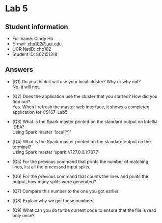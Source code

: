 # Lab 5

## Student information

* Full name: Cindy Ho
* E-mail: cho102@ucr.edu
* UCR NetID: cho102
* Student ID: 862151318

## Answers

* (Q1) Do you think it will use your local cluster? Why or why not?
</br>No, it will not.
* (Q2) Does the application use the cluster that you started? How did you find out?
</br>Yes. When I refresh the master web interface, it shows a completed application for CS167-Lab5.
* (Q3) What is the Spark master printed on the standard output on IntelliJ IDEA?
</br>Using Spark master 'local[*]'
* (Q4) What is the Spark master printed on the standard output on the terminal?
</br>Using Spark master 'spark://127.0.0.1:7077'
* (Q5) For the previous command that prints the number of matching lines, list all the processed input splits.

* (Q6) For the previous command that counts the lines and prints the output, how many splits were generated?

* (Q7) Compare this number to the one you got earlier.

* (Q8) Explain why we get these numbers.

* (Q9) What can you do to the current code to ensure that the file is read only once?
